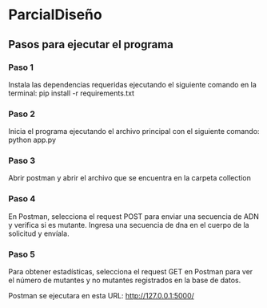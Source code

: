 # ParcialDiseño
## Pasos para ejecutar el programa
### Paso 1
Instala las dependencias requeridas ejecutando el siguiente comando en la terminal: pip install -r requirements.txt
### Paso 2
Inicia el programa ejecutando el archivo principal con el siguiente comando: python app.py
### Paso 3
Abrir postman y abrir el archivo que se encuentra en la carpeta collection
### Paso 4
En Postman, selecciona el request POST para enviar una secuencia de ADN y verifica si es mutante. Ingresa una secuencia de dna en el cuerpo de la solicitud y envíala.
### Paso 5
Para obtener estadísticas, selecciona el request GET en Postman para ver el número de mutantes y no mutantes registrados en la base de datos.


Postman se ejecutara en esta URL: http://127.0.0.1:5000/
